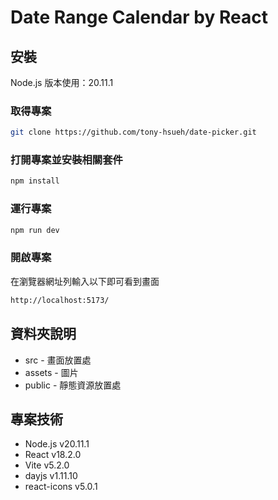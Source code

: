 # Date Range Calendar by React

## 安裝

Node.js 版本使用：20.11.1

### 取得專案

```bash
git clone https://github.com/tony-hsueh/date-picker.git
```

### 打開專案並安裝相關套件

```bash
npm install
```

### 運行專案

```bash
npm run dev
```

### 開啟專案

在瀏覽器網址列輸入以下即可看到畫面

```bash
http://localhost:5173/
```
## 資料夾說明

- src - 畫面放置處
 - assets - 圖片
- public - 靜態資源放置處

## 專案技術

- Node.js v20.11.1
- React v18.2.0
- Vite v5.2.0
- dayjs v1.11.10
- react-icons v5.0.1